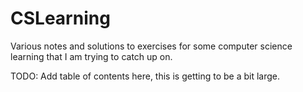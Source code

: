 # CSLearning

Various notes and solutions to exercises for some computer science learning that I am trying to catch up on.

TODO: Add table of contents here, this is getting to be a bit large.